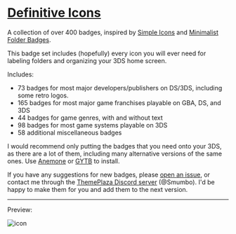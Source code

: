 # [Definitive Icons](https://themeplaza.art/item/79238)
A collection of over 400 badges, inspired by [Simple Icons](https://themeplaza.art/item/5660) and [Minimalist Folder Badges](https://themeplaza.art/item/7413).

This badge set includes (hopefully) every icon you will ever need for labeling folders and organizing your 3DS home screen.

Includes:
- 73 badges for most major developers/publishers on DS/3DS, including some retro logos.
- 165 badges for most major game franchises playable on GBA, DS, and 3DS
- 44 badges for game genres, with and without text
- 98 badges for most game systems playable on 3DS
- 58 additional miscellaneous badges

I would recommend only putting the badges that you need onto your 3DS, as there are a lot of them, including many alternative versions of the same ones. Use [Anemone](https://github.com/astronautlevel2/Anemone3DS) or [GYTB](https://github.com/MrCheeze/GYTB) to install.

If you have any suggestions for new badges, please [open an issue](https://github.com/Smumbo/DefinitiveIcons/issues), or contact me through the [ThemePlaza Discord server](https://discord.gg/Pz25PX5vr5) (@Smumbo). I'd be happy to make them for you and add them to the next version.

---

Preview:

![icon](https://github.com/Smumbo/DefinitiveIcons/assets/38147112/9ee17c99-21ce-449e-907f-4a7f2273d9b5)
